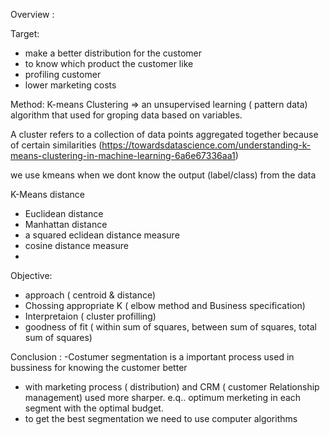 Overview : 

Target:
- make a better distribution for the customer 
- to know which product the customer like 
- profiling customer
- lower marketing costs

Method:
K-means Clustering
  => an unsupervised learning ( pattern data) algorithm that used for groping data based on variables.


  A cluster refers to a collection of data points aggregated together because of certain similarities
 (https://towardsdatascience.com/understanding-k-means-clustering-in-machine-learning-6a6e67336aa1)

 we use kmeans when we dont know the output (label/class) from the data


 K-Means distance 
 - Euclidean distance
 - Manhattan distance
 - a squared eclidean distance measure
 - cosine distance measure
 - 

Objective:
-  approach ( centroid & distance)
-  Chossing appropriate K ( elbow method and Business specification)
-  Interpretaion ( cluster profilling)
-  goodness of fit ( within sum of squares, between sum of squares, total sum of squares)


Conclusion :
-Costumer segmentation is a important process used in bussiness for knowing the customer better
- with marketing process ( distribution) and CRM ( customer Relationship management) used more sharper. e.q.. optimum merketing in each segment with the optimal budget.
- to get the best segmentation we need to use computer algorithms